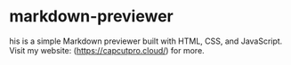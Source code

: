 # markdown-previewer
his is a simple Markdown previewer built with HTML, CSS, and JavaScript.  Visit my website: (https://capcutpro.cloud/) for more.
